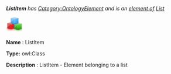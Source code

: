 ___ListItem__ 
 has
 [Category:OntologyElement](../../Category/OntologyElement "Category:OntologyElement") 
 and is an
 [element of](../../Property/ElementOf "Property:ElementOf") 
[List](../../Submissions/List "Submissions:List")_




  





[![Class](../images/thumb/2/27/Class.gif/45px-Class.gif)](../../Image/Class.gif "Class")


__Name__ 
 : ListItem
 



__Type:__ 
 owl:Class
 



__Description__ 
 : ListItem - Element belonging to a list